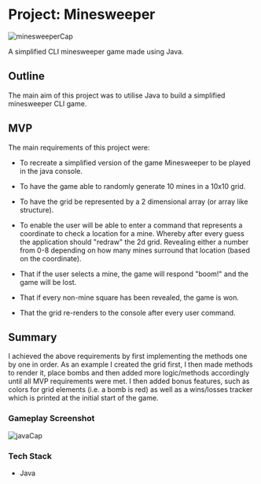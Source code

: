 # Project: Minesweeper

![minesweeperCap](https://user-images.githubusercontent.com/119549394/221120751-fc4440fb-5ed6-484b-a650-4076c357cb28.PNG)

A simplified CLI minesweeper game made using Java. 

## Outline
The main aim of this project was to utilise Java to build a simplified minesweeper CLI game.

## MVP
The main requirements of this project were:

- To recreate a simplified version of the game Minesweeper to be played in the java console.

- To have the game able to randomly generate 10 mines in a 10x10 grid.

- To have the grid be represented by a 2 dimensional array (or array like structure).

- To enable the user will be able to enter a command that represents a coordinate to check a location for a mine. Whereby after every guess the application should "redraw" the 2d grid. Revealing either a number from 0-8 depending on how many mines surround that location (based on the coordinate).

- That if the user selects a mine, the game will respond "boom!" and the game will be lost.

- That if every non-mine square has been revealed, the game is won.

- That the grid re-renders to the console after every user command.

## Summary
I achieved the above requirements by first implementing the methods one by one in order. As an example I created the grid first, I then made methods to render it,  place bombs and then added more logic/methods accordingly until all MVP requirements were met. I then added bonus features, such as colors for grid elements (i.e. a bomb is red) as well as a wins/losses tracker which is printed at the initial start of the game. 

### Gameplay Screenshot

![javaCap](https://user-images.githubusercontent.com/119549394/221120874-9f5e5475-538d-474b-b202-c32eed160cfb.PNG)

### Tech Stack
- Java

